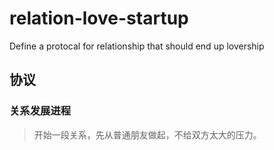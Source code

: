 # relation-love-startup
Define a protocal for relationship that should end up lovership

## 协议

### 关系发展进程

>开始一段关系，先从普通朋友做起，不给双方太大的压力。

